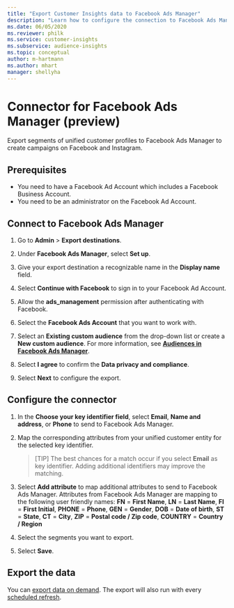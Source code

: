```yaml
---
title: "Export Customer Insights data to Facebook Ads Manager"
description: "Learn how to configure the connection to Facebook Ads Manager."
ms.date: 06/05/2020
ms.reviewer: philk
ms.service: customer-insights
ms.subservice: audience-insights
ms.topic: conceptual
author: m-hartmann
ms.author: mhart
manager: shellyha
---
```


# Connector for Facebook Ads Manager (preview)

Export segments of unified customer profiles to Facebook Ads Manager to create campaigns on Facebook and Instagram.

## Prerequisites

- You need to have a Facebook Ad Account which includes a Facebook Business Account.
- You need to be an administrator on the Facebook Ad Account.

## Connect to Facebook Ads Manager

1. Go to **Admin** > **Export destinations**.

1. Under **Facebook Ads Manager**, select **Set up**.

1. Give your export destination a recognizable name in the **Display name** field.

1. Select **Continue with Facebook** to sign in to your Facebook Ad Account.

1. Allow the **ads_management** permission after authenticating with Facebook.

1. Select the **Facebook Ads Account** that you want to work with.

1. Select an **Existing custom audience** from the drop-down list or create a **New custom audience**. For more information, see [**Audiences in Facebook Ads Manager**](https://www.facebook.com/business/help/744354708981227?id=2469097953376494).

1. Select **I agree** to confirm the **Data privacy and compliance**.

1. Select **Next** to configure the export.

## Configure the connector

1. In the **Choose your key identifier field**, select **Email**, **Name and address**, or **Phone** to send to Facebook Ads Manager.

1. Map the corresponding attributes from your unified customer entity for the selected key identifier.
   > [TIP]
   > The best chances for a match occur if you select **Email** as key identifier. Adding additional identifiers may improve the matching.

1. Select **Add attribute** to map additional attributes to send to Facebook Ads Manager. Attributes from Facebook Ads Manager are mapping to the following user friendly names: 
    **FN** = **First Name**, **LN** = **Last Name**, **FI** = **First Initial**, **PHONE** = **Phone**, **GEN** = **Gender**, **DOB** = **Date of birth**, **ST** = **State**, **CT** = **City**, **ZIP** = **Postal code / Zip code**, **COUNTRY** = **Country / Region**

1. Select the segments you want to export.

1. Select **Save**.

## Export the data

You can [export data on demand](export-destinations.md). The export will also run with every [scheduled refresh](system.md#schedule-tab).
